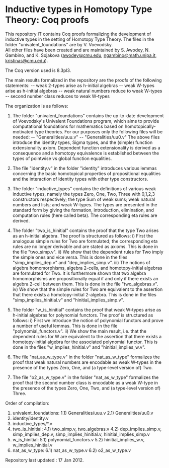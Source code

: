 Inductive types in Homotopy Type Theory: Coq proofs
===================================================

This repository IT contains Coq proofs formalizing the development of 
inductive types
in the setting of Homotopy Type Theory. 
The files in the folder "univalent_foundations"
are by V. Voevodsky.  
All other files have been created and are maintained by 
S. Awodey,
N. Gambino, and K. Sojakova (awodey@cmu.edu, ngambino@math.unipa.it, kristinas@cmu.edu).

The Coq version used is 8.3pl3.

The main results formalized in the repository are the proofs of the following
statements:
  -- weak 2-types arise as h-initial algebras
  -- weak W-types arise as h-initial algebras
  -- weak natural numbers reduce to weak W-types
  -- second number class reduces to weak W-types
  
The organization is as follows:

1) The folder "univalent_foundations" contains the up-to-date development
   of Voevodsky's Univalent Foundations program, which aims to provide
   computational foundations for mathematics based on homotopically-motivated
   type theories. For our purposes only the following files will be needed:
        -- "Generalities/uuu.v"
        -- "Generalities/uu0.v"
   The above files introduce the identity types, Sigma types, and the (simple) function
   extensionality axiom. Dependent function extensionality is derived as a consequence
   and a homotopy equivalence is established between the types of pointwise vs global
   function equalities.
   
2) The file "identity.v" in the folder "identity" introduces various lemmas concerning
   the basic homotopical properties of propositional equalities and the interaction
   of identity types with other type constructors.
   
3) The folder "inductive_types" contains the definitions of various weak inductive
   types, namely the types Zero, One, Two, Three with 0,1,2,3 constructors respectively;
   the type Sum of weak sums; weak natural numbers and lists; and weak W-types.
   The types are presented in the standard form by giving the formation, introduction,
   elimination, and computation rules (here called beta). The corresponding eta rules
   are derived.

4) The folder "two_is_hinitial" contains the proof that the type Two arises as an
   h-initial algebra. The proof is structured as follows:
         i)   First the analogous simple rules for Two are formulated; the corresponding
	      eta rules are no longer derivable and are stated as axioms. This is done
	      in the file "two_simp.v".
	 ii)  We show that the dependent rules for Two imply the simple ones and
	      vice versa. This is done in the files "simp_implies_dep.v" and
	      "dep_implies_simp.v".
	 iii) The notions of algebra homomorphisms, algebra 2-cells, and homotopy-initial
	      algebras are formulated for Two. It is furthermore shown that two algebra
	      homomorphisms are propositionally equal if and only if there exists an
	      algebra 2-cell between them. This is done in the file "two_algebras.v".
	 iv)  We show that the simple rules for Two are equivalent to the assertion
	      that there exists a homotopy-initial 2-algebra. This is done in the files
	      "simp_implies_hinitial.v" and "hinitial_implies_simp.v".
			  
5) The folder "w_is_hinitial" contains the proof that weak W-types arise as h-initial
   algebras for polynomial functors. The proof is structured as follows:
         i)   First we introduce the notion of polynomial functors and prove a number
	      of useful lemmas. This is done in the file "polynomial_functors.v".
         ii)  We show the main result, i.e. that the dependent rules for W are
              equivalent to the assertion that there exists a homotopy-initial algebra
              for the associated polynomial functor. This is done in the files
              "w_implies_hinitial.v" and "hinitial_implies_w.v".
			  
6) The file "nat_as_w_type.v" in the folder "nat_as_w_type" formalizes the proof that
   weak natural numbers are encodable as weak W-types in the presence of the types
   Zero, One, and (a type-level version of) Two.   
   
7) The file "o2_as_w_type.v" in the folder "nat_as_w_type" formalizes the proof that the
   second number class is encodable as a weak W-type in the presence of the types
   Zero, One, Two, and (a type-level version of) Three.

Order of compilation:

1) univalent_foundations:
         1.1) Generalities/uuu.v
	 2.1) Generalities/uu0.v
2) identity/identity.v
3) inductive_types/*.v
4) two_is_hinitial: 
         4.1) two_simp.v, two_algebras.v
	 4.2) dep_implies_simp.v, simp_implies_dep.v,
	      simp_implies_hinitial.v, hinitial_implies_simp.v
5) w_is_hinitial:
         5.1) polynomial_functors.v
	 5.2) hinitial_implies_w.v, w_implies_hinitial.v
6) nat_as_w_type:
         6.1) nat_as_w_type.v
	 6.2) o2_as_w_type.v
	 
Repository last updated : 17 Jan 2012.